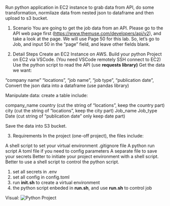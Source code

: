 Run python application in EC2 instance to grab data from API, do some transformation, normilaze data from nested json to dataframe and then upload to s3 bucket.


1. Scenario
You are going to get the job data from an API. Please go to the API web page first (https://www.themuse.com/developers/api/v2), and take a look at the page. We will use Page 50 for this lab. So, let’s go to Job, and input 50 in the “page” field, and leave other fields blank.

2. Detail Steps
Create an EC2 Instance on AWS.
Build your python Project on EC2 via VSCode. (You need VSCode remotely SSH connect to EC2)
Use the python script to read the API (use **requests library)**
Get the data we want:

“company name”
“locations”,
“job name”,
“job type”,
“publication date”,
Convert the json data into a dataframe (use pandas library)

Manipulate data: create a table include:

company_name
country (cut the string of “locations”, keep the country part)
city (cut the string of “locations”, keep the city part)
Job_name
Job_type
Date (cut string of “publication date” only keep date part)

Save the data into S3 bucket.


3. Requirements
In the project (one-off project), the files include:

A shell script to set your virtual environment
.gitignore file
A python run script
A toml file if you need to config parameters
A separate file to save your secrets
Better to initiate your project environment with a shell script.
Better to use a shell script to control the python script.

1. set all secrets in .env
2. set all config in config.toml
3. run **init.sh** to create a virtual environment
4. the python script enbeded in **run.sh**, and use **run.sh**  to control job


Visual:
![Python Project](https://user-images.githubusercontent.com/14003325/235817634-5c5e3c5a-4789-4b4e-bcfa-570a21adb4ea.JPG)
